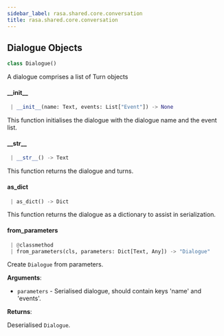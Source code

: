 ```yaml
---
sidebar_label: rasa.shared.core.conversation
title: rasa.shared.core.conversation
---
```

## Dialogue Objects

```python
class Dialogue()
```

A dialogue comprises a list of Turn objects

#### \_\_init\_\_

```python
 | __init__(name: Text, events: List["Event"]) -> None
```

This function initialises the dialogue with the dialogue name and the event
list.

#### \_\_str\_\_

```python
 | __str__() -> Text
```

This function returns the dialogue and turns.

#### as\_dict

```python
 | as_dict() -> Dict
```

This function returns the dialogue as a dictionary to assist in
serialization.

#### from\_parameters

```python
 | @classmethod
 | from_parameters(cls, parameters: Dict[Text, Any]) -> "Dialogue"
```

Create `Dialogue` from parameters.

**Arguments**:

- `parameters` - Serialised dialogue, should contain keys &#x27;name&#x27; and &#x27;events&#x27;.
  

**Returns**:

  Deserialised `Dialogue`.

